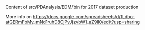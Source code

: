 Content of src/PDAnalysis/EDM/bin for 2017 dataset production

More info on
https://docs.google.com/spreadsheets/d/1Ldbo-atGERmFbMv_mNd1ruhD8CjPvJjzvbW1_aZ9Il0/edit?usp=sharing
